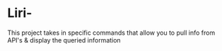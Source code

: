 # Liri-
This project takes in specific commands that allow you to pull info from API's & display the queried information